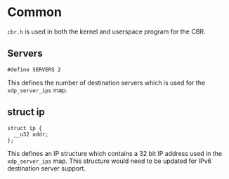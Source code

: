 # Common
 
`cbr.h` is used in both the kernel and userspace program for the CBR.
 
## Servers
 
```
#define SERVERS 2
```
 
This defines the number of destination servers which is used for the `xdp_server_ips` map.
 
## struct ip
 
```
struct ip {
  __u32 addr;
};
```
 
This defines an IP structure which contains a 32 bit IP address used in the `xdp_server_ips` map. This structure would need to be updated for IPv6 destination server support.